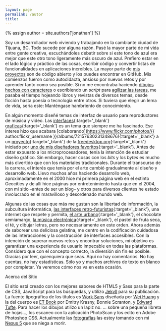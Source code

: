 ```yaml
---
layout: page
permalink: /autor
title:
---
```


{% assign author = site.authors['jonathan'] %}
<p class="dcap">
	Soy un desarrollador web viviendo y trabajando en la cambiante ciudad de Tijuana, BC. Todo sucede por alguna razón. Pasé la mayor parte de mi vida entre gente creativa, escuchándoles debatir sobre si este tono de azul era mejor que este otro tono ligeramente más oscuro de azul. Prefiero estar en el lado lógico y práctico de las cosas, escribir código y convertir listas de funcionalidades en aplicaciones increíbles. La mayor parte de <a href="https://github.com/{{ author.github_username }}?tab=repositories" target="_blank">mis proyectos</a> son de código abierto y los puedes encontrar en GitHub. Mis comienzos fueron como autodidacta, ansioso por nuevos retos y por aprender tanto como sea posible. Si no me encontraba haciendo <a href="https://www.instagram.com/p/BGBJROJR1sV/?taken-by={{ author.instagram_username }}" target="_blank">dibujos hechos con caracteres</a> o escribiendo un <i>script</i> para <a href="https://www.youtube.com/watch?v=V0ZWcELrkbQ" target="_blank">agilizar las tareas</a>, me pasaba el tiempo hojeando libros y revistas de diversos temas, desde ficción hasta poesía o tecnología entre otros. Si tuviera que elegir un lema de vida, sería este: Manténgase hambriento de conocimiento.
</p>

En algún momento diseñé temas de interfaz de usuario para reproductores de música y video. Las [interfaces](http://www.rasterman.com/bl-content/uploads/images/Random/desk11.jpg){:target='_blank'} [graficas](https://web.archive.org/web/20020402082659/http://tigert.gimp.org:80/screenshot.png){:target='_blank'} es un tema que siempre me ha fascinado. Ese interes hizo que acabara [colaborando](https://www.flickr.com/photos/{{ author.flickr_username }}/albums/72157630231348676){:target='_blank'} a un [proyecto](https://en.wikipedia.org/wiki/Tango_Desktop_Project){:target='_blank'} de la [freedesktop.org](https://www.freedesktop.org){:target='_blank'} iniciado por [uno de mis diseñadores favoritos](http://jimmac.musichall.cz/){:target='_blank'}. Antes de estar expuesto a los microprocesadores, tenía la intención de estudiar diseño gráfico. Sin embargo, hacer cosas con los *bits* y los *bytes* es mucho más divertido que con los materiales tradicionales. Durante el transcurso de la carrera, el interés que tenía por el arte cambió gradualmente al diseño y desarrollo web. Llevo muchos años haciendo desarrollo web, aproximadamente en el 2000 hice mi primera página web en el extinto Geocities y de allí hice páginas por entretenimiento hasta que en el 2004, con mi sitio –antes de ser un blog– y otros para diversos clientes he estado involucrado en el maravilloso y desordenado mundo web.

Algunas de las cosas que más me gustan son la libertad de información, la subcultura informática, [las interfaces retro-futuristas](https://www.youtube.com/watch?v=2ywWFvjE-yU){:target='_blank'}, una internet que respete y permita, [el arte urbano](https://www.youtube.com/watch?v=gmu_RByhlGw){:target='_blank'}, el chocolate semiamargo, [la música electrónica](https://www.youtube.com/watch?v=RbxZmcQWWgE){:target='_blank'}, el pastel de fruta seca, el té, y dibujar letras, pero no necesariamente en este orden. Ahora además de saborear una deliciosa gelatina, me centro en la codificación cuidadosa de las interacciones y la construcción de interfaces accesibles. Con la intención de superar nuevos retos y encontrar soluciones, mi objetivo es garantizar una experiencia de usuario impecable en todas las plataformas. Considero que con el concepto correcto, la diversión sin fin es posible. Gracias por leer, quienquiera que seas. Aquí no hay comentarios. No hay cuentas, no hay estadísticas. Sólo yo y muchos archivos de texto en blanco por completar. Ya veremos cómo nos va en esta ocasión.

<div class="smcaps m-top-4 m-bottom-3 txt-center">Acerca del Sitio</div>

<p class="md-cols-2 txt-sm">
	El sitio está creado con los mejores sabores de HTML5 y Sass para la parte de CSS, JavaScript para las búsquedas, y utilizo <a href="https://jekyllrb.com/" target="_blank">Jekyll</a> para su publicación. La fuente tipográfica de los títulos es <a href="http://weiweihuanghuang.github.io/Work-Sans/" target="_blank">Work Sans</a> diseñada por <a href="https://twitter.com/w__h_" target="_blank">Wei Huang</a> y la del cuerpo es <a href="http://edwardtufte.github.io/et-book/" target="_blank">ET Book</a> por Dmitry Krasny, Bonnie Scranton, y <a href="http://www.edwardtufte.com/" target="_blank">Edward Tufte</a>. Para hacer los dibujos utilizo un lapiz no. ... sobre una pequeña libreta de hojas..., los escaneo con la aplicación PhotoScan y los edito en Adobe Photoshop CS6. Actualmente las <a href="https://www.flickr.com/photos/{{ author.flickr_username }}" target="_blank">fotografías</a> las estoy tomando con mi <a href="https://web.archive.org/web/20150905053915/http://www.google.com/nexus/5/" target="_blank">Nexus 5</a> que se niega a morir.
</p>
